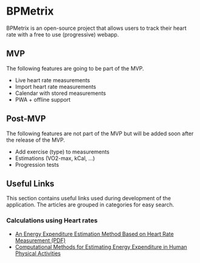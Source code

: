 # BPMetrix

BPMetrix is an open-source project that allows users to track their heart rate with a
free to use (progressive) webapp.

## MVP

The following features are going to be part of the MVP.

* Live heart rate measurements
* Import heart rate measurements
* Calendar with stored measurements
* PWA + offline support

## Post-MVP

The following features are not part of the MVP but will be added soon after the
release of the MVP.

* Add exercise (type) to measurements
* Estimations (VO2-max, kCal, ...)
* Progression tests

## Useful Links

This section contains useful links used during development of the application. The
articles are grouped in categories for easy search.

### Calculations using Heart rates
* [An Energy Expenditure Estimation Method Based on Heart Rate Measurement (PDF)](https://www.firstbeat.com/app/uploads/2015/10/white_paper_energy_expenditure_estimation.pdf)
* [Computational Methods for Estimating Energy Expenditure in Human Physical Activities](https://www.ncbi.nlm.nih.gov/pmc/articles/PMC3475744/)
